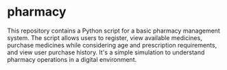 # pharmacy
This repository contains a Python script for a basic pharmacy management system. The script allows users to register, view available medicines, purchase medicines while considering age and prescription requirements, and view user purchase history. It's a simple simulation to understand pharmacy operations in a digital environment.
